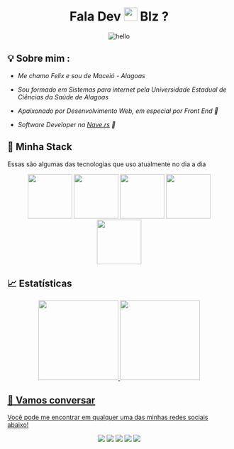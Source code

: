 <h1 align="center" >Fala Dev  <img src="https://media.giphy.com/media/hvRJCLFzcasrR4ia7z/giphy.gif" width="30px"> Blz ?</h1>

<div align="center">

  ![hello](https://media.giphy.com/media/zeGiepd7kpG5HfZbnM/giphy.gif)
</div>

## 💡 Sobre mim :
 - *Me chamo Felix e sou de Maceió - Alagoas* 

 - *Sou formado em Sistemas para internet pela Universidade Estadual de Ciências da Saúde de Alagoas* 
 
 - *Apaixonado por Desenvolvimento Web, em especial por Front End 💙* 
  
 - *Software Developer na [Nave.rs](https://nave.rs/) 🚀*
 

## 🔮 Minha Stack
 Essas são algumas das tecnologias que uso atualmente no dia a dia

<div align="center">
 <img src="https://media.giphy.com/media/XEDIHHp3i8bVoEdxd7/giphy.gif" width="100">
 <img src="https://media.giphy.com/media/eNAsjO55tPbgaor7ma/giphy.gif" width="100">      
 <img src="https://i.giphy.com/media/KzJkzjggfGN5Py6nkT/200.webp" width="100">      
 <img src="https://media3.giphy.com/media/ln7z2eWriiQAllfVcn/200w.webp" width="100">
 <img src="https://i.giphy.com/media/IdyAQJVN2kVPNUrojM/200.webp" width="100">   
</div>


## 📈 Estatísticas

<div align="center">
  <a href="https://github.com/felixstenian">
  <img height="180em" src="https://github-readme-stats.vercel.app/api/top-langs/?username=felixstenian&layout=compact&langs_count=7&theme=react&hide_border=true"/>
  <img height="180em" src="https://github-readme-stats.vercel.app/api?username=felixstenian&show_icons=true&theme=react&include_all_commits=true&count_private=true&hide_border=true"/>
</div>

## :speech_balloon: Vamos conversar  

Você pode me encontrar em qualquer uma das minhas redes sociais abaixo! 

<div align="center">
<a href="https://github.com/felixstenian"><img src="https://img.shields.io/badge/-Github-%23333?style=for-the-badge&logo=github&logoColor=white" target="_blank"></a>  <a href="https://instagram.com/felix_stenian" target="_blank"><img src="https://img.shields.io/badge/-Instagram-%23E4405F?style=for-the-badge&logo=instagram&logoColor=white" target="_blank"></a>  <a href="https://felixstenian.github.io/site/" target="_blank"><img src="https://img.shields.io/badge/Website-7289DA?style=for-the-badge&logo=googlechrome&logoColor=white" target="_blank"></a>  <a href="mailto:felixstenian@gmail.com"><img src="https://img.shields.io/badge/-Gmail-ff9800?style=for-the-badge&logo=gmail&logoColor=white" target="_blank"></a>  <a href="https://www.linkedin.com/in/felixstenian/" target="_blank"><img src="https://img.shields.io/badge/-LinkedIn-%230077B5?style=for-the-badge&logo=linkedin&logoColor=white" target="_blank"></a>
</div>
